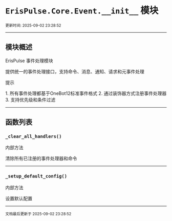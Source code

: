 # `ErisPulse.Core.Event.__init__` 模块

<sup>更新时间: 2025-09-02 23:28:52</sup>

---

## 模块概述


ErisPulse 事件处理模块

提供统一的事件处理接口，支持命令、消息、通知、请求和元事件处理

<div class='admonition tip'><p class='admonition-title'>提示</p><p>1. 所有事件处理都基于OneBot12标准事件格式
2. 通过装饰器方式注册事件处理器
3. 支持优先级和条件过滤</p></div>

---

## 函数列表

### `_clear_all_handlers()`

<div class='admonition warning'><p class='admonition-title'>内部方法</p><p></p></div>
清除所有已注册的事件处理器和命令

---

### `_setup_default_config()`

<div class='admonition warning'><p class='admonition-title'>内部方法</p><p></p></div>
设置默认配置

---

<sub>文档最后更新于 2025-09-02 23:28:52</sub>